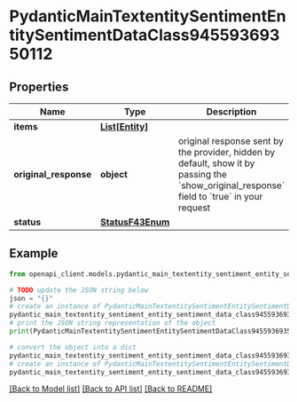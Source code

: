 # PydanticMainTextentitySentimentEntitySentimentDataClass94559369350112


## Properties

Name | Type | Description | Notes
------------ | ------------- | ------------- | -------------
**items** | [**List[Entity]**](Entity.md) |  | 
**original_response** | **object** | original response sent by the provider, hidden by default, show it by passing the &#x60;show_original_response&#x60; field to &#x60;true&#x60; in your request | [optional] 
**status** | [**StatusF43Enum**](StatusF43Enum.md) |  | 

## Example

```python
from openapi_client.models.pydantic_main_textentity_sentiment_entity_sentiment_data_class94559369350112 import PydanticMainTextentitySentimentEntitySentimentDataClass94559369350112

# TODO update the JSON string below
json = "{}"
# create an instance of PydanticMainTextentitySentimentEntitySentimentDataClass94559369350112 from a JSON string
pydantic_main_textentity_sentiment_entity_sentiment_data_class94559369350112_instance = PydanticMainTextentitySentimentEntitySentimentDataClass94559369350112.from_json(json)
# print the JSON string representation of the object
print(PydanticMainTextentitySentimentEntitySentimentDataClass94559369350112.to_json())

# convert the object into a dict
pydantic_main_textentity_sentiment_entity_sentiment_data_class94559369350112_dict = pydantic_main_textentity_sentiment_entity_sentiment_data_class94559369350112_instance.to_dict()
# create an instance of PydanticMainTextentitySentimentEntitySentimentDataClass94559369350112 from a dict
pydantic_main_textentity_sentiment_entity_sentiment_data_class94559369350112_form_dict = pydantic_main_textentity_sentiment_entity_sentiment_data_class94559369350112.from_dict(pydantic_main_textentity_sentiment_entity_sentiment_data_class94559369350112_dict)
```
[[Back to Model list]](../README.md#documentation-for-models) [[Back to API list]](../README.md#documentation-for-api-endpoints) [[Back to README]](../README.md)


